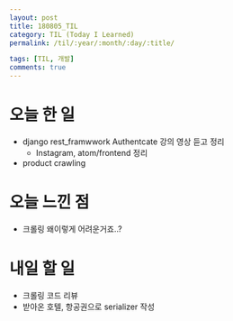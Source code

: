 ```yaml
---
layout: post
title: 180805_TIL
category: TIL (Today I Learned)
permalink: /til/:year/:month/:day/:title/

tags: [TIL, 개발]
comments: true
---
```

# 오늘 한 일

- django rest_framwwork Authentcate 강의 영상 듣고 정리
  - Instagram, atom/frontend 정리
- product crawling

# 오늘 느낀 점

- 크롤링 왜이렇게 어려운거죠..?

# 내일 할 일

- 크롤링 코드 리뷰
- 받아온 호텔, 항공권으로 serializer 작성
